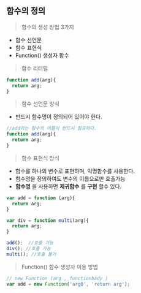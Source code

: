 ## 함수의 정의

> 함수의 생성 방법 3가지

+ 함수 선언문
+ 함수 표현식
+ Function() 생성자 함수

> 함수 리터럴

```javascript
function add(arg){
  return arg;
}
```

> 함수 선언문 방식
+ 반드시 함수명이 정의되어 있어야 한다.

```javascript
//add라는 함수의 이름이 반드시 필요하다.
function add(arg){
  return arg;
}
```

> 함수 표현식 방식
+ 함수를 하나의 변수로 표현하며, 익명함수를 사용한다.
+ 함수명을 정의하여도 변수의 이름으로만 호출가능
+ __함수명__ 을 사용하면 __제귀함수__ 를 __구현__ 할수 있다.

```javascript
var add = function (arg){
  return arg;
}

var div = function multi(arg){
  return arg;
}

add();  //호출 가능
div(); //호출 가능
multi(); //호출 불가

```

> Function() 함수 생성자 이용 방법

```javascript
// new Function (arg , functionbady )
var add = new Function('arg0', 'return arg');
```

